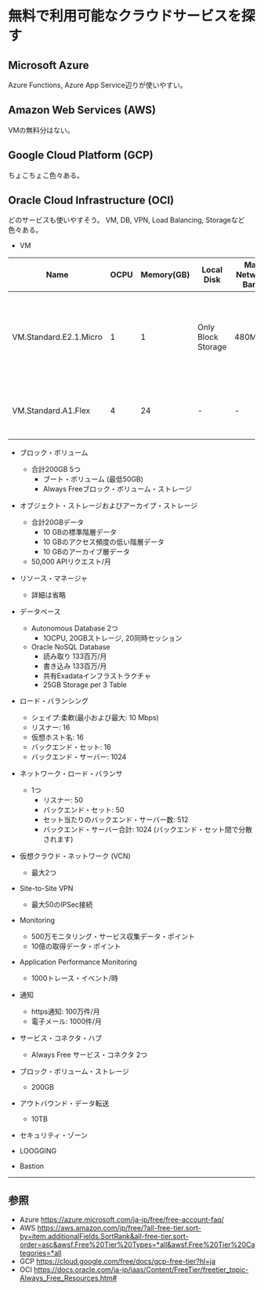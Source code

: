 # 無料で利用可能なクラウドサービスを探す

## Microsoft Azure
Azure Functions, Azure App Service辺りが使いやすい。

## Amazon Web Services (AWS)
VMの無料分はない。

## Google Cloud Platform (GCP)

ちょこちょこ色々ある。

## Oracle Cloud Infrastructure (OCI)

どのサービスも使いやすそう。
VM, DB, VPN, Load Balancing, Storageなど色々ある。

* VM

Name                    | OCPU   | Memory(GB)   | Local Disk           | Max Network Band   | Max VNIC   | 対応OS                                                                                         | 備考
----------------------- | ------ | ------------ | -------------------- | ------------------ | ---------- | ---------------------------------------------------------------------------------------------- | ----------------------------------------
VM.Standard.E2.1.Micro  | 1      | 1            | Only Block Storage   | 480Mbps            | 1          | Oracle Linux Cloud Developer 8<br>Oracle Linux<br>Oracle Autonomous Linux<br>Ubuntu<br>Cent OS | CPU: AMD EPYC 7551<br>2台分
VM.Standard.A1.Flex     | 4      | 24           | -                    | -                  | -          | Oracle Linux Cloud Developer 8<br>Oracle Linux<br>Ubuntu                                       | CPU: Arm<br>3,000CPU時間/月, 18,000GB/月

* ブロック・ボリューム
  - 合計200GB 5つ
    - ブート・ボリューム (最低50GB)
    - Always Freeブロック・ボリューム・ストレージ

* オブジェクト・ストレージおよびアーカイブ・ストレージ
  - 合計20GBデータ
    - 10 GBの標準階層データ
    - 10 GBのアクセス頻度の低い階層データ
    - 10 GBのアーカイブ層データ 
  - 50,000 APIリクエスト/月

* リソース・マネージャ
  - 詳細は省略

* データベース
  - Autonomous Database 2つ
    - 1OCPU, 20GBストレージ, 20同時セッション
  - Oracle NoSQL Database
    - 読み取り 133百万/月
    - 書き込み 133百万/月
    - 共有Exadataインフラストラクチャ
    - 25GB Storage per 3 Table

* ロード・バランシング
  - シェイプ:柔軟(最小および最大: 10 Mbps)
  - リスナー: 16
  - 仮想ホスト名: 16
  - バックエンド・セット: 16
  - バックエンド・サーバー: 1024

* ネットワーク・ロード・バランサ
  - 1つ
    - リスナー: 50
    - バックエンド・セット: 50
    - セット当たりのバックエンド・サーバー数: 512
    - バックエンド・サーバー合計: 1024 (バックエンド・セット間で分散されます)

* 仮想クラウド・ネットワーク (VCN)
  - 最大2つ

* Site-to-Site VPN
  - 最大50のIPSec接続

* Monitoring
  - 500万モニタリング・サービス収集データ・ポイント
  - 10億の取得データ・ポイント

* Application Performance Monitoring
  - 1000トレース・イベント/時

* 通知
  - https通知: 100万件/月
  - 電子メール: 1000件/月

* サービス・コネクタ・ハブ
  - Always Free サービス・コネクタ 2つ

* ブロック・ボリューム・ストレージ
  - 200GB

* アウトバウンド・データ転送
  - 10TB

* セキュリティ・ゾーン
* LOOGGING
* Bastion

---
## 参照
* Azure
<https://azure.microsoft.com/ja-jp/free/free-account-faq/>
* AWS
<https://aws.amazon.com/jp/free/?all-free-tier.sort-by=item.additionalFields.SortRank&all-free-tier.sort-order=asc&awsf.Free%20Tier%20Types=*all&awsf.Free%20Tier%20Categories=*all>
* GCP
<https://cloud.google.com/free/docs/gcp-free-tier?hl=ja>
* OCI
<https://docs.oracle.com/ja-jp/iaas/Content/FreeTier/freetier_topic-Always_Free_Resources.htm#>
